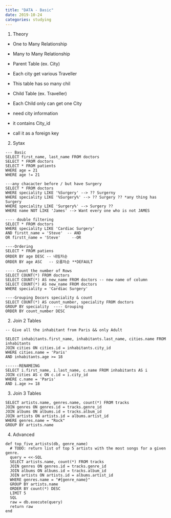 ```yaml
---
title: "DATA - Basic"
date: 2019-10-24
categories: studying
---
```


1. Theory

- One to Many Relationship
- Many to Many Relationship 

- Parent Table (ex. City) 
- Each city get various Traveller
- This table has so many chil


- Child Table (ex. Traveller) 
- Each Child only can get one City
- need city information
- it contains City_id
- call it as a foreign key



2. Sytax

```
--- Basic
SELECT first_name, last_name FROM doctors
SELECT * FROM doctors
SELECT * FROM patients
WHERE age = 21
WHERE age != 21

---any chacacter before / but have Surgery
SELECT * FROM doctors
WHERE speciality LIKE '%Surgery' --> ?? Surgerny
WHERE speciality LIKE '%Surgery%' --> ?? Surgery ?? *any thing has Surgery
WHERE speciality LIKE 'Surgery%' --> Surgery ??
WHERE name NOT LIKE 'James' --> Want every one who is not JAMES

---- double filtering 
SELECT * FROM doctors
WHERE speciality LIKE 'Cardiac Surgery'
AND firstt_name = 'Steve'  -- AND
OR firstt_name = 'Steve'     --OR

----Ordering
SELECT * FROM patiens
ORDER BY age DESC -- 내림차순
ORDER BY age ASC   -- 오름차순 **DEFAULT

---- Count the number of Rows
SELECT COUNT(*) FROM doctors
SELECT COUNT(*) AS new_name FROM doctors -- new name of column
SELECT COUNT(*) AS new_name FROM doctors
WHERE speciality = 'Cardiac Surgery'

----Grouping Docors speciality & count 
SELECT COUNT(*) AS count_number, speciality FROM doctors
GROUP BY speciality  ---- Grouping
ORDER BY count_number DESC
```


2. Join 2 Tables 

```
-- Give all the inhabitant from Paris && only Adult

SELECT inhabitants.first_name, inhabitants.last_name, cities.name FROM inhabitants
JOIN cities ON cities.id = inhabitants.city_id
WHERE cities.name = 'Paris'
AND inhabitants.age >= 18

------RENAMEING
SELECT i.first_name, i.last_name, c.name FROM inhabitants AS i
JOIN cities AS c ON c.id = i.city_id
WHERE c.name = 'Paris'
AND i.age >= 18
```


3. Join 3 Tables

```
SELECT artists.name, genres.name, count(*) FROM tracks
JOIN genres ON genres.id = tracks.genre_id
JOIN albums ON albums.id = tracks.album_id
JOIN artists ON artists.id = albums.artist_id
WHERE genres.name = "Rock" 
GROUP BY artists.name
```


4. Advanced 

```
def top_five_artists(db, genre_name)
  # TODO: return list of top 5 artists with the most songs for a given genre.
  query = <<-SQL
  SELECT artists.name, count(*) FROM tracks
  JOIN genres ON genres.id = tracks.genre_id
  JOIN albums ON albums.id = tracks.album_id
  JOIN artists ON artists.id = albums.artist_id
  WHERE genres.name = "#{genre_name}"
  GROUP BY artists.name
  ORDER BY count(*) DESC
  LIMIT 5
  SQL
  raw = db.execute(query)
  return raw
end
```
